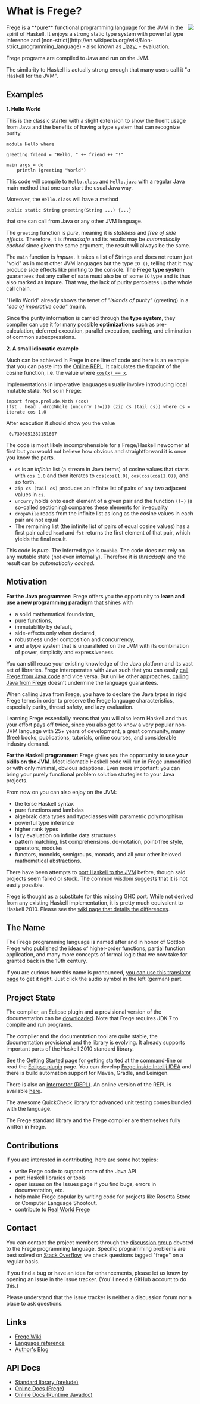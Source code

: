 What is Frege?
==============

<img align="right" src="resources/Frege_logo.png"/>
Frege is a **pure** functional programming language for the JVM in the spirit of Haskell.
It enjoys a strong static type system with powerful type inference and
[non-strict](http://en.wikipedia.org/wiki/Non-strict_programming_language) - also known as _lazy_ - evaluation.

Frege programs are compiled to Java and run on the JVM.

The similarity to Haskell is actually strong enough that many users call it "_a_ Haskell for the JVM".

Examples
--------

**1. Hello World**

This is the classic starter with a slight extension to show the fluent usage from Java and the benefits
of having a type system that can recognize purity.

```frege
module Hello where

greeting friend = "Hello, " ++ friend ++ "!"

main args = do
    println (greeting "World")
```

This code will compile to `Hello.class` and `Hello.java` with a regular Java main method that one can start the usual Java way.

Moreover, the `Hello.class` will have a method

    public static String greeting(String ...) {...}
that one can call from Java or any other JVM language.

The `greeting` function is *pure*, meaning it is _stateless_ and _free of side effects_.
Therefore, it is _threadsafe_ and its results may be _automatically cached_ since given the same argument, the result will always be the same.

The `main` function is *impure*. It takes a list of Strings and does not return just "void" as in most other JVM languages but the
type `IO ()`, telling that it may produce side effects like printing to the console. The Frege **type system** guarantees
that any caller of `main` must also be of some `IO` type and is thus also marked as impure. That way, the lack of purity percolates up the whole call chain.

"Hello World" already shows the tenet of _"islands of purity"_ (greeting) in a _"sea of imperative code"_ (main).

Since the purity information is carried through the **type system**, they compiler can use it for many possible
**optimizations** such as pre-calculation, deferred execution, parallel execution, caching, and elimination of common subexpressions.

**2. A small idiomatic example**

Much can be achieved in Frege in one line of code and here is an example that you can paste into the
[Online REPL](https://github.com/Frege/frege-repl). It calculates the fixpoint of the cosine function, i.e. the
value where [`cos(x) == x`](http://www.wolframalpha.com/input/?i=cos+0.7390851332151607).

Implementations in imperative languages usually involve introducing local mutable state. Not so in Frege:

    import frege.prelude.Math (cos)
    (fst . head . dropWhile (uncurry (!=))) (zip cs (tail cs)) where cs = iterate cos 1.0

After execution it should show you the value

     0.7390851332151607

The code is most likely incomprehensible for a Frege/Haskell newcomer at first but you would not believe how
obvious and straightforward it is once you know the parts.
* `cs` is an _infinite_ list (a stream in Java terms) of cosine values that starts with `cos 1.0` and then iterates to `cos(cos(1.0)`, `cos(cos(cos(1.0))`, and so forth.
* `zip cs (tail cs)` produces an infinite list of pairs of any two adjacent values in `cs`.
* `uncurry` holds onto each element of a given pair and the function `(!=)` (a so-called sectioning) compares these elements for in-equality
* `dropWhile` reads from the infinite list as long as the cosine values in each pair are not equal
* The remaining list (the infinite list of pairs of equal cosine values) has a first pair called `head` and `fst` returns the first element of that pair, which yields the final result.

This code is *pure*. The inferred type is `Double`.
The code does not rely on any mutable state (not even internally). Therefore it is _threadsafe_ and the result can be _automatically cached_.

Motivation
----------
**For the Java programmer:** Frege offers you the opportunity to **learn and use a new programming paradigm**
that shines with
* a solid mathematical foundation,
* pure functions,
* immutability by default,
* side-effects only when declared,
* robustness under composition and concurrency,
* and a type system that is unparalleled on the JVM with its combination of power, simplicity and expressiveness.

You can still reuse your existing knowledge of the Java platform and its vast set of libraries.
Frege interoperates with Java such that you can easily
[call Frege from Java code](https://github.com/Frege/frege/wiki/Calling-Frege-Code-from-Java) and vice versa.
But unlike other approaches,
[calling Java from Frege](http://mmhelloworld.github.io/blog/2013/07/10/frege-hello-java/)
doesn't undermine the language guarantees.

When calling Java from Frege, you have to declare the Java types in rigid Frege terms in order to
preserve the Frege language characteristics, especially purity, thread safety, and lazy evaluation.

Learning Frege essentially means that you will also learn Haskell and thus your effort pays off twice, since
you also get to know a very popular non-JVM language with 25+ years of development, a great community,
many (free) books, publications, tutorials, online courses, and considerable industry demand.


**For the Haskell programmer**: Frege gives you the opportunity to **use your skills on the JVM**.
Most idiomatic Haskell code will run in Frege unmodified or with only minimal, obvious adaptions.
Even more important: you can bring your purely functional problem solution strategies to your Java projects.

From now on you can also enjoy on the JVM:
* the terse Haskell syntax
* pure functions and lambdas
* algebraic data types and typeclasses with parametric polymorphism
* powerful type inference
* higher rank types
* lazy evaluation on infinite data structures
* pattern matching, list comprehensions, do-notation, point-free style, operators, modules
* functors, monoids, semigroups, monads, and all your other beloved mathematical abstractions.

There have been attempts to [port Haskell to the JVM](http://www.haskell.org/haskellwiki/GHC/FAQ#Why_isn.27t_GHC_available_for_.NET_or_on_the_JVM.3F) before,
though said projects seem failed or stuck. The common wisdom suggests that it is not easily possible.

Frege is thought as a substitute for this missing GHC port. 
While not derived from any existing Haskell implementation, it is pretty much equivalent to Haskell 2010.
Please see the [wiki page that details the differences](https://github.com/Frege/frege/wiki/Differences-between-Frege-and-Haskell).

The Name
--------
The Frege programming language is named after and in honor of Gottlob Frege
who published the ideas of higher-order functions, partial function application, and many more concepts of formal logic
that we now take for granted back in the 19th century.

If you are curious how this name is pronounced, [you can use this translator page](http://translate.google.de/#de/en/Frege) to get it right.
Just click the audio symbol in the left (german) part.

Project State
-------------

The compiler, an Eclipse plugin and a provisional version of the documentation can be [downloaded](https://github.com/Frege/frege/releases). 
Note that Frege requires JDK 7 to compile and run programs.

The compiler and the documentation tool are quite stable, the documentation provisional and the library is evolving. 
It already supports important parts of the Haskell 2010 standard library.

See the [Getting Started](https://github.com/Frege/frege/wiki/Getting-Started) page for 
getting started at the command-line or read the [Eclipse plugin](https://github.com/Frege/eclipse-plugin) page.
You can develop [Frege inside Intellij IDEA](https://github.com/Frege/frege/wiki/Using-Frege-in-Intellij-IDEA)
and there is build automation support for
Maven, Gradle, and Leinigen.

There is also an [interpreter (REPL)](https://github.com/Frege/frege-repl). 
An online version of the REPL is available [here](http://try.frege-lang.org/).

The awesome QuickCheck library for advanced unit testing comes bundled with the language.

The Frege standard library and the Frege compiler are themselves fully written in Frege.

Contributions
-------------

If you are interested in contributing, here are some hot topics:

* write Frege code to support more of the Java API
* port Haskell libraries or tools
* open issues on the Issues page if you find bugs, errors in documentation, etc.
* help make Frege popular by writing code for projects like Rosetta Stone or Computer Language Shootout.
* contribute to [Real World Frege](https://github.com/Dierk/Real_World_Frege/)

Contact
-------

You can contact the project members through the
[discussion group](http://groups.google.com/group/frege-programming-language)
devoted to the Frege programming language.
Specific programming problems are best solved on
[Stack Overflow](http://stackoverflow.com/questions/tagged/frege),
we check questions tagged "frege" on a regular basis.

If you find a bug or have an idea for enhancements, please let us know by opening an issue in the issue tracker.
(You'll need a GitHub account to do this.)

Please understand that the issue tracker is neither a discussion forum nor a place to ask questions.

Links
----
* [Frege Wiki](https://github.com/Frege/frege/wiki/_pages)
* [Language reference](http://www.frege-lang.org/doc/Language.pdf)
* [Author's Blog](http://fregepl.blogspot.com/)


API Docs
--------
* [Standard library (prelude)]( http://www.frege-lang.org/doc/frege/Prelude.html)
* [Online Docs (Frege)](http://www.frege-lang.org/doc/index.html)
* [Online Docs (Runtime Javadoc)](http://www.frege-lang.org/doc/index.html)

